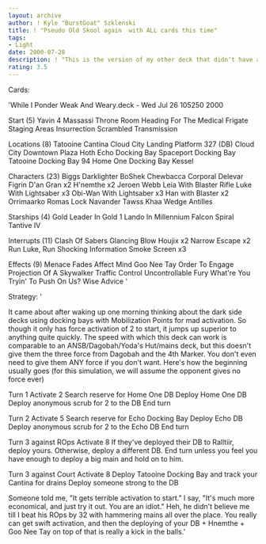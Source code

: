 ```yaml
---
layout: archive
author: ! Kyle "BurstGoat" Szklenski
title: ! "Pseudo Old Skool again  with ALL cards this time"
tags:
- Light
date: 2000-07-28
description: ! "This is the version of my other deck that didn't have all the cards for some stupid reason. Stupid cut and paste doesn't even work"
rating: 3.5
---
```

Cards: 

'While I Ponder Weak And Weary.deck - Wed Jul 26 105250 2000


Start (5)
Yavin 4 Massassi Throne Room
Heading For The Medical Frigate
Staging Areas
Insurrection
Scrambled Transmission

Locations (8)
Tatooine Cantina
Cloud City Landing Platform 327 (DB)
Cloud City Downtown Plaza
Hoth Echo Docking Bay
Spaceport Docking Bay
Tatooine Docking Bay 94
Home One Docking Bay
Kessel

Characters (23)
Biggs Darklighter
BoShek
Chewbacca
Corporal Delevar
Figrin D'an
Gran  x2
H'nemthe  x2
Jeroen Webb
Leia With Blaster Rifle
Luke With Lightsaber  x3
Obi-Wan With Lightsaber  x3
Han with Blaster x2
Orrimaarko
Romas Lock Navander
Tawss Khaa
Wedge Antilles

Starships (4)
Gold Leader In Gold 1
Lando In Millennium Falcon
Spiral
Tantive IV

Interrupts (11)
Clash Of Sabers
Glancing Blow
Houjix	x2
Narrow Escape  x2
Run Luke, Run
Shocking Information
Smoke Screen  x3

Effects (9)
Menace Fades
Affect Mind
Goo Nee Tay
Order To Engage
Projection Of A Skywalker
Traffic Control
Uncontrollable Fury
What're You Tryin' To Push On Us?
Wise Advice '

Strategy: '

It came about after waking up one morning thinking about the dark side decks using docking bays with Mobilization Points for mad activation. So though it only has force activation of 2 to start, it jumps up superior to anything quite quickly. The speed with which this deck can work is comparable to an ANSB/Dagobah/Yoda's Hut/mains deck, but this doesn't give them the three force from Dagobah and the 4th Marker. You don't even need to give them ANY force if you don't want. Here's how the beginning usually goes (for this simulation, we will assume the opponent gives no force ever)

Turn 1
Activate 2
Search reserve for Home One DB
Deploy Home One DB
Deploy anonymous scrub for 2 to the DB
End turn

Turn 2
Activate 5
Search reserve for Echo Docking Bay
Deploy Echo DB
Deploy anonymous scrub for 2 to the Echo DB
End turn

Turn 3 against ROps
Activate 8
If they've deployed their DB to Ralltiir, deploy yours. Otherwise, deploy a different DB.
End turn unless you feel you have enough to deploy a big main and hold on to him.

Turn 3 against Court
Activate 8
Deploy Tatooine Docking Bay and track your Cantina for drains
Deploy someone strong to the DB

Someone told me, "It gets terrible activation to start." I say, "It's much more economical, and just try it out. You are an idiot." Heh, he didn't believe me till I beat his ROps by 32 with hammering mains all over the place. You really can get swift activation, and then the deploying of your DB + Hnemthe + Goo Nee Tay on top of that is really a kick in the balls.'